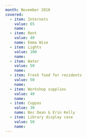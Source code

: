 ```yaml
---
month: November 2016
covered:
  - item: Internets
    value: 65
    name: 
  - item: Rent
    value: 40
    name: Emma Wise
  - item: Lights
    value: 100
    name: 
  - item: Water
    value: 50
    name: 
  - item: Fresh food for residents
    value: 50
    name: 
  - item: Workshop supplies
    value: 40
    name: 
  - item: Cuppas
    value: 30
    name: Bec Dean & Erin Kelly
  - item: Library display case
    value: 50
    name:
---
```

